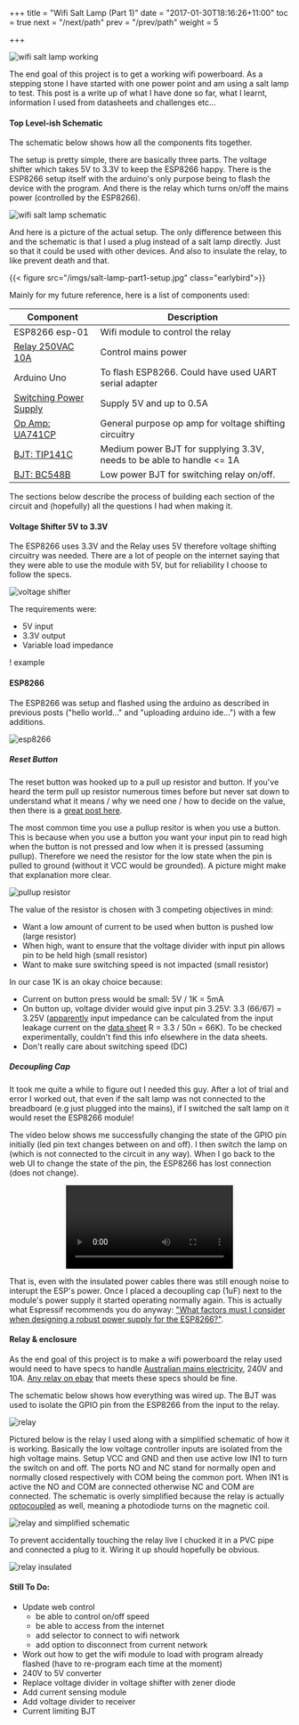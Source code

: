 +++
title = "Wifi Salt Lamp (Part 1)"
date = "2017-01-30T18:16:26+11:00"
toc = true
next = "/next/path"
prev = "/prev/path"
weight = 5

+++

![wifi salt lamp working](/imgs/salt-lamp-working.gif "wifi salt lamp working")

The end goal of this project is to get a working wifi powerboard.  As a stepping stone I have started with one power point and am using a salt lamp to test.
This post is a write up of what I have done so far, what I learnt, information I used from datasheets and challenges etc...


#### Top Level-ish Schematic
The schematic below shows how all the components fits together.  

The setup is pretty simple, there are basically three parts. The voltage shifter which takes 5V
to 3.3V to keep the ESP8266 happy.  There is the ESP8266 setup itself with the arduino's only purpose being to flash the device with the program.  And there is 
the relay which turns on/off the mains power (controlled by the ESP8266).

![wifi salt lamp schematic](/imgs/salt-lamp-schematic.jpg "wifi salt lamp schematic")

And here is a picture of the actual setup.  The only difference between this and the schematic is that I used a plug instead of a salt lamp directly.
  Just so that it could be used with other devices.  And also to insulate the relay, to like prevent death and that.

{{< figure src="/imgs/salt-lamp-part1-setup.jpg" class="earlybird">}}

Mainly for my future reference, here is a list of components used:

Component | Description
--- | --- 
ESP8266 esp-01 | Wifi module to control the relay
[Relay 250VAC 10A](http://www.ebay.com.au/sch/i.html?_odkw=5V+One+1+Channel+Relay+10A&_osacat=0&_from=R40&_trksid=p2045573.m570.l1313.TR0.TRC0.H0.X5V+One+1+Channel+Relay+10A+optocoupler.TRS0&_nkw=5V+One+1+Channel+Relay+10A+optocoupler&_sacat=0) | Control mains power
Arduino Uno | To flash ESP8266.  Could have used UART serial adapter
[Switching Power Supply](https://www.alibaba.com/trade/search?fsb=y&IndexArea=product_en&CatId=&SearchText=+DC+Power+Supply+QJE+PS3005S) | Supply 5V and up to 0.5A
[Op Amp: UA741CP](https://www.google.com.au/search?sourceid=chrome-psyapi2&rlz=1C5CHFA_enAU504AU504&ion=1&espv=2&ie=UTF-8&q=ua741cp%20op%20amp&oq=ua741cp%20op%20amp) | General purpose op amp for voltage shifting circuitry
[BJT: TIP141C](https://www.fairchildsemi.com/datasheets/TI/TIP41C.pdf) | Medium power BJT for supplying 3.3V, needs to be able to handle <= 1A
[BJT: BC548B](http://www.philohome.com/sensors/gp2d12/gp2d12-datasheets/bc548.pdf) | Low power BJT for switching relay on/off.

The sections below describe the process of building each section of the circuit and (hopefully) all the questions I had when making it.

#### Voltage Shifter 5V to 3.3V
The ESP8266 uses 3.3V and the Relay uses 5V therefore voltage shifting circuitry was needed.  There are a lot of people on the internet
saying that they were able to use the module with 5V, but for reliability I choose to follow the specs.

![voltage shifter](/imgs/salt-lamp-schematic-shifter.jpg "voltage shifter")

The requirements were:

- 5V input
- 3.3V output
- Variable load impedance

! example

#### ESP8266
The ESP8266 was setup and flashed using the arduino as described in previous posts ("hello world..." and "uploading arduino ide...") with a few additions.

![esp8266](/imgs/salt-lamp-schematic-esp8266.jpg "esp8266")

##### Reset Button
The reset button was hooked up to a pull up resistor and button.  If you've heard the term pull up resistor numerous times before but never
sat down to understand what it means / why we need one / how to decide on the value, then there is a [great post here](https://learn.sparkfun.com/tutorials/pull-up-resistors).

The most common time you use a pullup resitor is when you use a button.  This is because when you use a button you want your input pin to
read high when the button is not pressed and low when it is pressed (assuming pullup).  Therefore we need the resistor for the low state
when the pin is pulled to ground (without it VCC would be grounded).  A picture might make that explanation more clear.

![pullup resistor](/imgs/pullupresistor.jpg "pullup resistor")

The value of the resistor is chosen with 3 competing objectives in mind:

- Want a low amount of current to be used when button is pushed low (large resistor)
- When high, want to ensure that the voltage divider with input pin allows pin to be held high (small resistor)
- Want to make sure switching speed is not impacted (small resistor)

In our case 1K is an okay choice because:

- Current on button press would be small: 5V / 1K = 5mA
- On button up, voltage divider would give input pin 3.25V: 3.3 (66/67) = 3.25V ([apparently](http://www.esp8266.com/viewtopic.php?f=13&t=9006&start=4) input impedance can be calculated from the 
input leakage current on the [data sheet](http://download.arduino.org/products/UNOWIFI/0A-ESP8266-Datasheet-EN-v4.3.pdf) R = 3.3 / 50n = 66K).  To be checked experimentally, 
couldn't find this info elsewhere in the data sheets.
- Don't really care about switching speed (DC)

##### Decoupling Cap

It took me quite a while to figure out I needed this guy.  After a lot of trial and error I worked out, that even if the salt lamp
was not connected to the breadboard (e.g just plugged into the mains), if I switched the salt lamp on it would reset the ESP8266 module!

The video below shows me successfully changing the state of the GPIO pin initially (led pin text changes between on and off).
I then switch the lamp on (which is not connected to the circuit in any way).  When I go back to the web UI to change the state of the pin,
the ESP8266 has lost connection (does not change).

<video style="display:block; margin: 0 auto;" controls loop>
  <source src="/imgs/salt-lamp_decoupling_cap.mp4" type="video/mp4" width="600px">
Your browser does not support the video tag.
</video>

That is, even with the insulated power cables there was still enough noise to interupt the ESP's power.  Once I placed a decoupling cap (1uF)
next to the module's power supply it started operating normally again.  This is actually what Espressif recommends you do anyway: ["What factors must I consider when designing a robust power supply for the ESP8266?"](https://espressif.com/en/products/hardware/esp8266ex/overview).

#### Relay & enclosure
As the end goal of this project is to make a wifi powerboard the relay used would need to have specs to handle [Australian mains 
electricity](https://en.wikipedia.org/wiki/AS/NZS_3112), 240V and 10A.  [Any relay on ebay](http://www.ebay.com.au/sch/i.html?_odkw=5V+One+1+Channel+Relay+10A&_osacat=0&_from=R40&_trksid=p2045573.m570.l1313.TR0.TRC0.H0.X5V+One+1+Channel+Relay+10A+optocoupler.TRS0&_nkw=5V+One+1+Channel+Relay+10A+optocoupler&_sacat=0)
that meets these specs should be fine.

The schematic below shows how everything was wired up.  The BJT was used to isolate the GPIO pin from the ESP8266 from the input to the relay.

![relay](/imgs/salt-lamp-relay.jpg)

Pictured below is the relay I used along with a simplified schematic of how it is working.  Basically the low voltage controller inputs
are isolated from the high voltage mains.  Setup VCC and GND and then use active low IN1 to turn the switch on and off.  The ports NO and NC
stand for normally open and normally closed respectively with COM being the common port.  When IN1 is active the NO and COM are connected
otherwise NC and COM are connected.  The schematic is overly simplified because the relay is actually [optocoupled](https://en.wikipedia.org/wiki/Opto-isolator) as well, meaning a photodiode
turns on the magnetic coil.

![relay and simplified schematic](/imgs/salt-lamp_relay_and_schematic.gif)

To prevent accidentally touching the relay live I chucked it in a PVC pipe and connected a plug to it.  Wiring it up should hopefully be obvious.

![relay insulated](/imgs/salt-lamp-relay_insulated.jpg)



#### Still To Do:

- Update web control
    - be able to control on/off speed
    - be able to access from the internet
    - add selector to connect to wifi network
    - add option to disconnect from current network
- Work out how to get the wifi module to load with program already flashed (have to re-program each time at the moment)
- 240V to 5V converter
- Replace voltage divider in voltage shifter with zener diode
- Add current sensing module
- Add voltage divider to receiver
- Current limiting BJT


